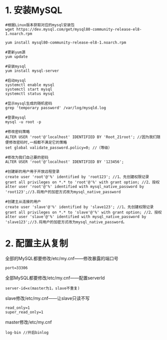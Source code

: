 # 1. 安装MySQL

```shell
#根据Linux版本获取对应的mysql安装包
wget https://dev.mysql.com/get/mysql80-community-release-el8-1.noarch.rpm

yum install mysql80-community-release-el8-1.noarch.rpm

#更新yum源
yum update

#安装mysql
yum install mysql-server

#启动mysql
systemctl enable mysql
systemctl start mysql
systemctl status mysql

#显示mysql生成的随机密码
grep 'temporary password' /var/log/mysqld.log

#登录mysql
mysql -u root -p

#修改密码策略
ALTER USER 'root'@'localhost' IDENTIFIED BY 'Root_21root'; //因为我们随便修改密码时,一般都不满足它的策略
set global validate_password.policy=0; //（等级）

#修改为我们自己要的密码
ALTER USER 'root'@'localhost' IDENTIFIED BY '123456';

#创建新的用户用于开放远程登录
create user 'root'@'%' identified by 'root123'; //1、先创建权限记录
grant all privileges on *.* to 'root'@'%' with grant option; //2、授权
alter user 'root'@'%' identified with mysql_native_password by 'root123';//3.将用户的加密方式改为mysql_native_password

#创建主从连接的用户
create user 'slave'@'%' identified by 'slave123'; //1、先创建权限记录
grant all privileges on *.* to 'slave'@'%' with grant option; //2、授权
alter user 'slave'@'%' identified with mysql_native_password by 'slave123';//3.将用户的加密方式改为mysql_native_password。
```





# 2. 配置主从复制

全部的MySQL都要修改/etc/my.cnf——修改暴露的端口号

```
port=33306
```



全部MySQL都要修改/etc/my.cnf——配置serverId

```
server-id=x(master为1，slave不重复)
```





slave修改/etc/my.cnf——让slave只读不写

```
read_only=1
super_read_only=1
```



master修改/etc/my.cnf

```
log-bin //开启binlog
```

